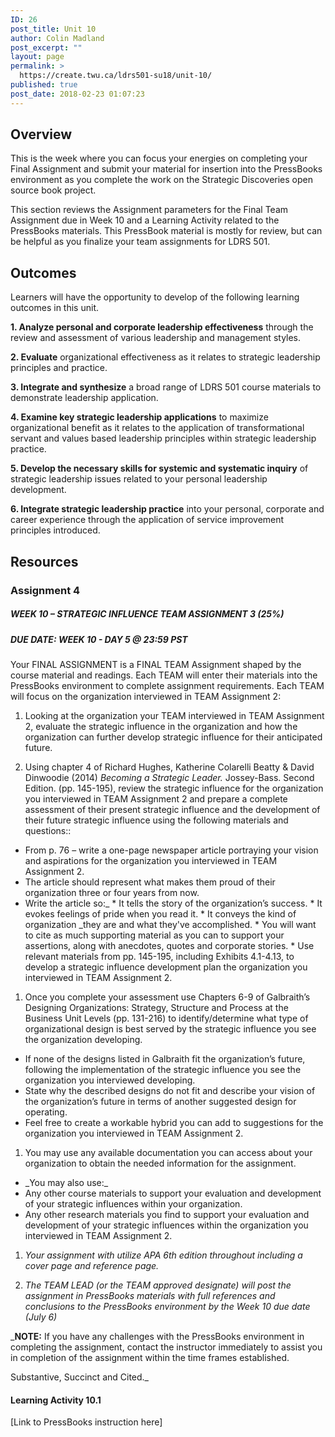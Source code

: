 ```yaml
---
ID: 26
post_title: Unit 10
author: Colin Madland
post_excerpt: ""
layout: page
permalink: >
  https://create.twu.ca/ldrs501-su18/unit-10/
published: true
post_date: 2018-02-23 01:07:23
---
```

<h2>Overview</h2>

This is the week where you can focus your energies on completing your Final Assignment and submit your material for insertion into the PressBooks environment as you complete the work on the Strategic Discoveries open source book project.

This section reviews the Assignment parameters for the Final Team Assignment due in Week 10 and a Learning Activity related to the PressBooks materials. This PressBook material is mostly for review, but can be helpful as you finalize your team assignments for LDRS 501.

<h2>Outcomes</h2>

Learners will have the opportunity to develop of the following learning outcomes in this unit.

<strong>1. Analyze personal and corporate leadership effectiveness</strong> through the review and assessment of various leadership and management styles.

<strong>2. Evaluate</strong> organizational effectiveness as it relates to strategic leadership principles and practice.

<strong>3. Integrate and synthesize</strong> a broad range of LDRS 501 course materials to demonstrate leadership application.

<strong>4. Examine key strategic leadership applications</strong> to maximize organizational benefit as it relates to the application of transformational servant and values based leadership principles within strategic leadership practice.

<strong>5. Develop the necessary skills for systemic and systematic inquiry</strong> of strategic leadership issues related to your personal leadership development.

<strong>6. Integrate strategic leadership practice</strong> into your personal, corporate and career experience through the application of service improvement principles introduced.

<h2>Resources</h2>

<h3>Assignment 4</h3>

<h5>WEEK 10 – STRATEGIC INFLUENCE TEAM ASSIGNMENT 3 (25%)</h5>

<h5>DUE DATE: WEEK 10 - DAY 5 @ 23:59 PST</h5>

Your FINAL ASSIGNMENT is a FINAL TEAM Assignment shaped by the course material and readings. Each TEAM will enter their materials into the PressBooks environment to complete assignment requirements. Each TEAM will focus on the organization interviewed in TEAM Assignment 2:

<ol>
<li>Looking at the organization your TEAM interviewed in TEAM Assignment 2, evaluate the strategic influence in the organization and how the organization can further develop strategic influence for their anticipated future.</p></li>
<li><p>Using chapter 4 of Richard Hughes, Katherine Colarelli Beatty &amp; David Dinwoodie (2014) <em>Becoming a Strategic Leader.</em> Jossey-Bass. Second Edition. (pp. 145-195), review the strategic influence for the organization you interviewed in TEAM Assignment 2 and prepare a complete assessment of their present strategic influence and the development of their future strategic influence using the following materials and questions::</p></li>
</ol>

<ul>
    <li>From p. 76 – write a one-page newspaper article portraying your vision and aspirations for the organization you interviewed in TEAM Assignment 2.</li>
    <li>The article should represent what makes them proud of their organization three or four years from now.</li>
    <li>Write the article so:_
* It tells the story of the organization’s success.
* It evokes feelings of pride when you read it.
* It conveys the kind of organization _they are and what they've accomplished.
* You will want to cite as much supporting material as you can to support your assertions, along with anecdotes, quotes and corporate stories.
* Use relevant materials from pp. 145-195, including Exhibits 4.1-4.13, to develop a strategic influence development plan the organization you interviewed in TEAM Assignment 2.</li>
</ul>

<ol>
<li>Once you complete your assessment use Chapters 6-9 of Galbraith’s Designing Organizations: Strategy, Structure and Process at the Business Unit Levels (pp. 131-216) to identify/determine what type of organizational design is best served by the strategic influence you see the organization developing.</li>
</ol>

<ul>
    <li>If none of the designs listed in Galbraith fit the organization’s future, following the implementation of
the strategic influence you see the organization you interviewed developing.</li>
    <li>State why the described designs do not fit and describe your vision of the organization’s future in
terms of another suggested design for operating.</li>
    <li>Feel free to create a workable hybrid you can add to suggestions for the organization you interviewed in TEAM Assignment 2.</li>
</ul>

<ol>
<li>You may use any available documentation you can access about your organization to obtain the needed information for the assignment.</li>
</ol>

<ul>
    <li>_You may also use:_</li>
    <li>Any other course materials to support your evaluation and development of your strategic influences within your organization.</li>
    <li>Any other research materials you find to support your evaluation and development of your strategic influences within the organization you interviewed in TEAM Assignment 2.</li>
</ul>

<ol>
<li><p><em>Your assignment with utilize APA 6th edition throughout including a cover page and reference page.</em></p></li>
<li><p><em>The TEAM LEAD (or the TEAM approved designate) will post the assignment in PressBooks materials with full references and conclusions to the PressBooks environment by the Week 10 due date (July 6)</em></p></li>
</ol>

<p>_<strong>NOTE:</strong> If you have any challenges with the PressBooks environment in completing the assignment, contact the instructor immediately to assist you in completion of the assignment within the time frames established.

Substantive, Succinct and Cited._

<h4>Learning Activity 10.1</h4>

[Link to PressBooks instruction here]